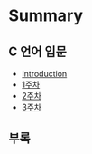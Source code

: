 # Summary

## C 언어 입문

* [Introduction](README.md)
* [1주차](chapter1.md)
* [2주차](chapter2.md)
* [3주차](chapter3.md)

## 부록

